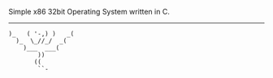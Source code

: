 Simple x86 32bit Operating System written in C.


  ________  ___ ________
    )_   ( '-,) )   _(
      )_  \_//_/  _(
        )___  ___(
            ))
           ((
            ``-
          
